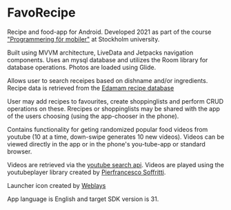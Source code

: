 # FavoRecipe

Recipe and food-app for Android. Developed 2021 as part of the course ["Programmering för mobiler"](https://www.su.se/sok-kurser-och-program/ib916n-1.413325) at Stockholm university.

Built using MVVM architecture, LiveData and Jetpacks navigation components. Uses an mysql database and utilizes the Room library for database operations. Photos are loaded using Glide.

Allows user to search receipes based on dishname and/or ingredients. Recipe data is retrieved from the [Edamam recipe database](https://developer.edamam.com/edamam-recipe-api)

User may add recipes to favourites, create shoppinglists and perform CRUD operations on these. Rrecipes or shoppinglists may be shared with the app of the users choosing (using the app-chooser in the phone).

Contains functionality for geting randomized popular food videos from youtube (10 at a time, down-swipe generates 10 new videos). Videos can be viewed directly in the app or in the phone's you-tube-app or standard browser.

Videos are retrieved via the [youtube search api](https://developers.google.com/youtube/v3/docs/search/list). Videos are played using the youtubeplayer library created by [Pierfrancesco Soffritti](https://github.com/PierfrancescoSoffritti/android-youtube-player).

Launcher icon created by [Weblays](https://about.webalys.com)

App language is English and target SDK version is 31.






